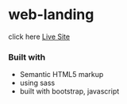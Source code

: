 # web-landing

click here [ Live Site ](https://chia-liu.github.io/web-landing/)

### Built with
- Semantic HTML5 markup
- using sass
- built with bootstrap, javascript
